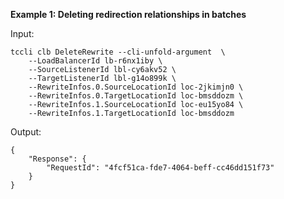 **Example 1: Deleting redirection relationships in batches**



Input: 

```
tccli clb DeleteRewrite --cli-unfold-argument  \
    --LoadBalancerId lb-r6nx1iby \
    --SourceListenerId lbl-cy6akv52 \
    --TargetListenerId lbl-g14o899k \
    --RewriteInfos.0.SourceLocationId loc-2jkimjn0 \
    --RewriteInfos.0.TargetLocationId loc-bmsddozm \
    --RewriteInfos.1.SourceLocationId loc-eu15yo84 \
    --RewriteInfos.1.TargetLocationId loc-bmsddozm
```

Output: 
```
{
    "Response": {
        "RequestId": "4fcf51ca-fde7-4064-beff-cc46dd151f73"
    }
}
```

